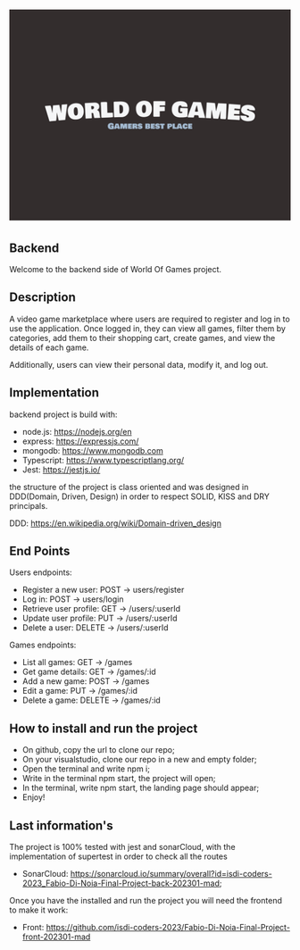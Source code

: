 # ![Logo](./assets/WOG-logo1.png)

## Backend

Welcome to the backend side of World Of Games project.

## Description

A video game marketplace where users are required to register and log in to use the application. Once logged in, they can view all games, filter them by categories, add them to their shopping cart, create games, and view the details of each game.

Additionally, users can view their personal data, modify it, and log out.

## Implementation

backend project is build with:

- node.js: <https://nodejs.org/en>
- express: <https://expressjs.com/>
- mongodb: <https://www.mongodb.com>
- Typescript: <https://www.typescriptlang.org/>
- Jest: <https://jestjs.io/>

the structure of the project is class oriented and was designed in DDD(Domain, Driven, Design) in order to respect SOLID, KISS and DRY principals.

DDD: <https://en.wikipedia.org/wiki/Domain-driven_design>

## End Points

Users endpoints:

- Register a new user: POST → users/register
- Log in: POST  → users/login
- Retrieve user profile: GET →  /users/:userId
- Update user profile: PUT →  /users/:userId
- Delete a user: DELETE →  /users/:userId

Games endpoints:

- List all games: GET →  /games
- Get game details: GET →  /games/:id
- Add a new game: POST →  /games
- Edit a game: PUT → /games/:id
- Delete a game: DELETE → /games/:id

## How to install and run the project

- On github, copy the url to clone our repo;
- On your visualstudio, clone our repo in a new and empty folder;
- Open the terminal and write npm i;
- Write in the terminal npm start, the project will open;
- In the terminal, write npm start, the landing page should appear;
- Enjoy!

## Last information's

The project is 100% tested with jest and sonarCloud, with the implementation of supertest in order to check all the routes

- SonarCloud: <https://sonarcloud.io/summary/overall?id=isdi-coders-2023_Fabio-Di-Noia-Final-Project-back-202301-mad>;

Once you have the installed and run the project you will need the frontend to make it work:

- Front: <https://github.com/isdi-coders-2023/Fabio-Di-Noia-Final-Project-front-202301-mad>
